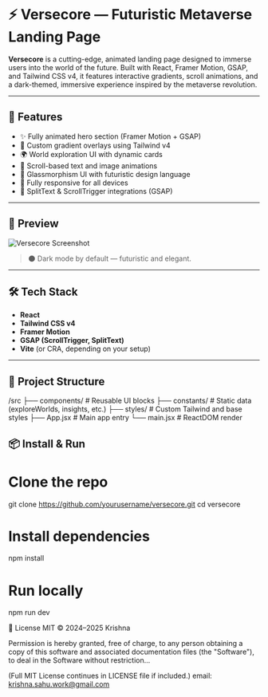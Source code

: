 # ⚡ Versecore — Futuristic Metaverse Landing Page

**Versecore** is a cutting-edge, animated landing page designed to immerse users into the world of the future. Built with React, Framer Motion, GSAP, and Tailwind CSS v4, it features interactive gradients, scroll animations, and a dark-themed, immersive experience inspired by the metaverse revolution.

---

## 🚀 Features

- ✨ Fully animated hero section (Framer Motion + GSAP)
- 🌌 Custom gradient overlays using Tailwind v4
- 🌍 World exploration UI with dynamic cards
- 🔮 Scroll-based text and image animations
- 🧊 Glassmorphism UI with futuristic design language
- 📱 Fully responsive for all devices
- 🧠 SplitText & ScrollTrigger integrations (GSAP)

---

## 📸 Preview

![Versecore Screenshot](./public/images/screenshot.jpg)

> 🌑 Dark mode by default — futuristic and elegant.

---

## 🛠️ Tech Stack

- **React**  
- **Tailwind CSS v4**
- **Framer Motion**
- **GSAP (ScrollTrigger, SplitText)**
- **Vite** (or CRA, depending on your setup)

---

## 📂 Project Structure

/src
├── components/ # Reusable UI blocks
├── constants/ # Static data (exploreWorlds, insights, etc.)
├── styles/ # Custom Tailwind and base styles
├── App.jsx # Main app entry
└── main.jsx # ReactDOM render


## 📦 Install & Run


# Clone the repo
git clone https://github.com/yourusername/versecore.git
cd versecore

# Install dependencies
npm install

# Run locally
npm run dev

📄 License
MIT © 2024–2025 Krishna

Permission is hereby granted, free of charge, to any person obtaining a copy of this software and associated documentation files (the "Software"), to deal in the Software without restriction...

(Full MIT License continues in LICENSE file if included.)
 email: krishna.sahu.work@gmail.com